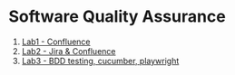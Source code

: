 # Software Quality Assurance

1. [Lab1 - Confluence](https://github.com/college-related/Labs-7th-sems/tree/main/Software%20Quality%20Assurance%20(SQA)/lab1)
2. [Lab2 - Jira & Confluence](https://github.com/college-related/Labs-7th-sems/tree/main/Software%20Quality%20Assurance%20(SQA)/lab2)
3. [Lab3 - BDD testing, cucumber, playwright](https://github.com/college-related/Labs-7th-sems/tree/main/Software%20Quality%20Assurance%20(SQA)/lab3)